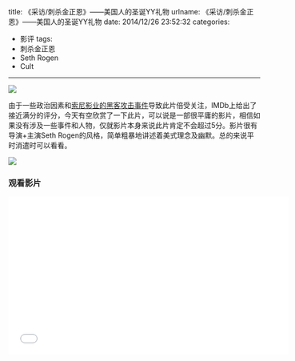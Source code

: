 title: 《采访/刺杀金正恩》——美国人的圣诞YY礼物
urlname: 《采访/刺杀金正恩》——美国人的圣诞YY礼物
date: 2014/12/26 23:52:32
categories:
- 影评
tags:
- 刺杀金正恩
- Seth Rogen
- Cult

---
![](https://image.covertness.me/cishajinzhengenp2187333707.jpg)

<!-- more -->

由于一些政治因素和[索尼影业的黑客攻击事件](http://zhuanlan.zhihu.com/bigertech/19916597)导致此片倍受关注，IMDb上给出了接近满分的评分，今天有空欣赏了一下此片，可以说是一部很平庸的影片，相信如果没有涉及一些事件和人物，仅就影片本身来说此片肯定不会超过5分。影片很有导演+主演Seth Rogen的风格，简单粗暴地讲述着美式理念及幽默。总的来说平时消遣时可以看看。

![](https://image.covertness.me/cishajinzhengen1.png)

### 观看影片
<iframe width="560" height="315" src="//www.youtube.com/embed/Ed2kSuKqfz0" frameborder="0" allowfullscreen></iframe>

